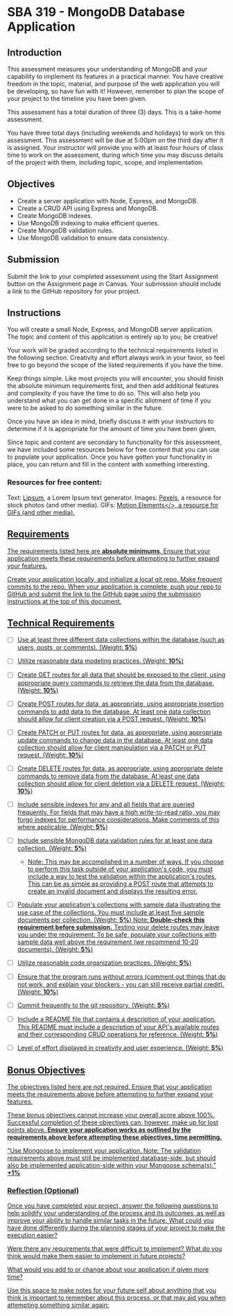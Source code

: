# SBA 319 - MongoDB Database Application

## Introduction

This assessment measures your understanding of MongoDB and your capability to implement its features in a practical manner. You have creative freedom in the topic, material, and purpose of the web application you will be developing, so have fun with it! However, remember to plan the scope of your project to the timeline you have been given.

This assessment has a total duration of three (3) days. This is a take-home assessment.

You have three total days (including weekends and holidays) to work on this assessment. This assessment will be due at 5:00pm on the third day after it is assigned. Your instructor will provide you with at least four hours of class time to work on the assessment, during which time you may discuss details of the project with them, including topic, scope, and implementation.

## Objectives

- Create a server application with Node, Express, and MongoDB.
- Create a CRUD API using Express and MongoDB.
- Create MongoDB indexes.
- Use MongoDB indexing to make efficient queries.
- Create MongoDB validation rules.
- Use MongoDB validation to ensure data consistency.

## Submission

Submit the link to your completed assessment using the Start Assignment button on the Assignment page in Canvas. Your submission should include a link to the GitHub repository for your project.

## Instructions

You will create a small Node, Express, and MongoDB server application. The topic and content of this application is entirely up to you; be creative!

Your work will be graded according to the technical requirements listed in the following section. Creativity and effort always work in your favor, so feel free to go beyond the scope of the listed requirements if you have the time.

Keep things simple. Like most projects you will encounter, you should finish the absolute minimum requirements first, and then add additional features and complexity if you have the time to do so. This will also help you understand what you can get done in a specific allotment of time if you were to be asked to do something similar in the future.

Once you have an idea in mind, briefly discuss it with your instructors to determine if it is appropriate for the amount of time you have been given.

Since topic and content are secondary to functionality for this assessment, we have included some resources below for free content that you can use to populate your application. Once you have gotten your functionality in place, you can return and fill in the content with something interesting.

### Resources for free content:

Text: <a href="https://www.lipsum.com">Lipsum</a>, a Lorem Ipsum text generator.
Images: <a href="https://www.pexels.com">Pexels</a>, a resource for stock photos (and other media).
GIFs: <a href="https://www.motionelements.com/search/gif">Motion Elements</>, a resource for GIFs (and other media).

## Requirements

The requirements listed here are **absolute minimums**. Ensure that your application meets these requirements before attempting to further expand your features.

Create your application locally, and initialize a local git repo. Make frequent commits to the repo. When your application is complete, push your repo to GitHub and submit the link to the GitHub page using the submission instructions at the top of this document.

## Technical Requirements

- [ ] Use at least three different data collections within the database (such as users, posts, or comments). (Weight: **5%**)
- [ ] Utilize reasonable data modeling practices. (Weight: **10%**)
- [ ] Create GET routes for all data that should be exposed to the client, using appropriate query commands to retrieve the data from the database. (Weight: **10%**)
- [ ] Create POST routes for data, as appropriate, using appropriate insertion commands to add data to the database. At least one data collection should allow for client creation via a POST request. (Weight: **10%**)
- [ ] Create PATCH or PUT routes for data, as appropriate, using appropriate update commands to change data in the database. At least one data collection should allow for client manipulation via a PATCH or PUT request. (Weight: **10%**)
- [ ] Create DELETE routes for data, as appropriate, using appropriate delete commands to remove data from the database. At least one data collection should allow for client deletion via a DELETE request. (Weight: **10%**)
- [ ] Include sensible indexes for any and all fields that are queried frequently. For fields that may have a high write-to-read ratio, you may forgo indexes for performance considerations. Make comments of this where applicable. (Weight: **5%**)
- [ ] Include sensible MongoDB data validation rules for at least one data collection. (Weight: **5%**)
  - Note: This may be accomplished in a number of ways. If you choose to perform this task outside of your application's code, you must include a way to test the validation within the application's routes. This can be as simple as providing a POST route that attempts to create an invalid document and displays the resulting error.
- [ ] Populate your application's collections with sample data illustrating the use case of the collections. You must include at least five sample documents per collection.  (Weight: **5%**)
Note: **Double-check this requirement before submission.** Testing your delete routes may leave you under the requirement. To be safe, populate your collections with sample data well above the requirement (we recommend 10-20 documents). (Weight: **5%**)
- [ ] Utilize reasonable code organization practices.  (Weight: **5%**)
- [ ] Ensure that the program runs without errors (comment out things that do not work, and explain your blockers - you can still receive partial credit).  (Weight: **10%**)
- [ ] Commit frequently to the git repository.  (Weight: **5%**)
- [ ] Include a README file that contains a description of your application.
This README must include a description of your API's available routes and their corresponding CRUD operations for reference.  (Weight: **5%**)
- [ ] Level of effort displayed in creativity and user experience.  (Weight: **5%**)


## Bonus Objectives
The objectives listed here are not required. Ensure that your application meets the requirements above before attempting to further expand your features.

These bonus objectives cannot increase your overall score above 100%. Successful completion of these objectives can; however, make up for lost points above. **Ensure your application works as outlined by the requirements above before attempting these objectives, time permitting.**

"Use Mongoose to implement your application.
Note: The validation requirements above must still be implemented database-side, but should also be implemented application-side within your Mongoose schema(s)."	**+1%**	

### Reflection (Optional)
Once you have completed your project, answer the following questions to help solidify your understanding of the process and its outcomes, as well as improve your ability to handle similar tasks in the future.
What could you have done differently during the planning stages of your project to make the execution easier?

Were there any requirements that were difficult to implement? What do you think would make them easier to implement in future projects?

What would you add to or change about your application if given more time?

Use this space to make notes for your future self about anything that you think is important to remember about this process, or that may aid you when attempting something similar again:

